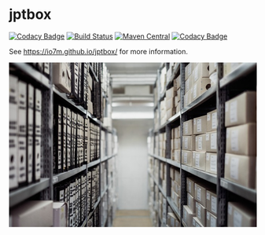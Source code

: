 jptbox
===

[![Codacy Badge](https://api.codacy.com/project/badge/Grade/b21f135a032748408c0249563e94c1eb)](https://www.codacy.com/app/github_79/jptbox?utm_source=github.com&utm_medium=referral&utm_content=io7m/jptbox&utm_campaign=badger)
[![Build Status](https://travis-ci.org/io7m/jptbox.svg?branch=master)](https://travis-ci.org/io7m/jptbox)
[![Maven Central](https://maven-badges.herokuapp.com/maven-central/com.io7m.jptbox/io7m-jptbox/badge.png)](https://maven-badges.herokuapp.com/maven-central/com.io7m.jptbox/io7m-jptbox)
[![Codacy Badge](https://api.codacy.com/project/badge/Grade/b21f135a032748408c0249563e94c1eb)](https://www.codacy.com/app/github_79/jptbox?utm_source=github.com&amp;utm_medium=referral&amp;utm_content=io7m/jptbox&amp;utm_campaign=Badge_Grade)

See https://io7m.github.io/jptbox/ for more information.

![jptbox](./src/site/resources/jptbox.jpg?raw=true)

